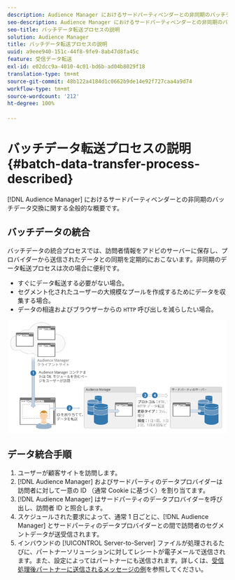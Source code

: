 ```yaml
---
description: Audience Manager におけるサードパーティベンダーとの非同期のバッチデータ交換に関する全般的な概要です。
seo-description: Audience Manager におけるサードパーティベンダーとの非同期のバッチデータ交換に関する全般的な概要です。
seo-title: バッチデータ転送プロセスの説明
solution: Audience Manager
title: バッチデータ転送プロセスの説明
uuid: a9eee940-151c-44f8-9fe9-8ab47d8fa45c
feature: 受信データ転送
exl-id: e02dcc9a-4010-4c01-bd6b-ad04b8029f18
translation-type: tm+mt
source-git-commit: 48b122a4184d1c0662b9de14e92f727caa4a9d74
workflow-type: tm+mt
source-wordcount: '212'
ht-degree: 100%

---
```


# バッチデータ転送プロセスの説明 {#batch-data-transfer-process-described}

[!DNL Audience Manager] におけるサードパーティベンダーとの非同期のバッチデータ交換に関する全般的な概要です。

## バッチデータの統合

<!-- c_async.xml -->

バッチデータの統合プロセスでは、訪問者情報をアドビのサーバーに保存し、プロバイダーから送信されたデータとの同期を定期的におこないます。非同期のデータ転送プロセスは次の場合に便利です。

* すぐにデータ転送する必要がない場合。
* セグメント化されたユーザーの大規模なプールを作成するためにデータを収集する場合。
* データの相違およびブラウザーからの `HTTP` 呼び出しを減らしたい場合。

![](assets/s2s_70.png)

## データ統合手順

1. ユーザーが顧客サイトを訪問します。
1. [!DNL Audience Manager] およびサードパーティのデータプロバイダーは訪問者に対して一意の ID （通常 Cookie に基づく）を割り当てます。
1. [!DNL Audience Manager] はサードパーティのデータプロバイダーを呼び出し、訪問者 ID と照合します。
1. スケジュールされた要求によって、通常 1 日ごとに、[!DNL Audience Manager] とサードパーティのデータプロバイダーとの間で訪問者のセグメントデータが送受信されます。
1. インバウンドの [!UICONTROL Server-to-Server] ファイルが処理されるたびに、パートナーソリューションに対してレシートが電子メールで送信されます。また、設定によってはパートナーにも送信されます。詳しくは、[受信処理後パートナーに送信されるメッセージの例](../../../integration/sending-audience-data/batch-data-transfer-explained/inbound-receipt-message.md)を参照してください。
